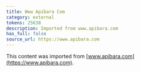 ```yaml
---
title: Www Apibara Com
category: external
tokens: 25638
description: Imported from www.apibara.com
has_full: false
source_url: https://www.apibara.com
---
```


This content was imported from [www.apibara.com](https://www.apibara.com).
